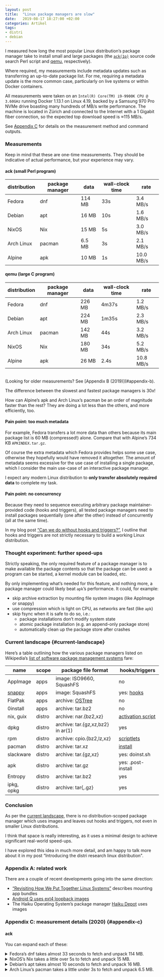 ```yaml
---
layout: post
title:  "Linux package managers are slow"
date:   2019-08-17 18:27:00 +02:00
categories: Artikel
tags:
- distri
- debian
---
```


I measured how long the most popular Linux distribution’s package manager take
to install small and large packages (the
[`ack(1p)`](https://manpages.debian.org/ack.1p) source code search Perl script
and [qemu](https://en.wikipedia.org/wiki/QEMU), respectively).

Where required, my measurements include metadata updates such as transferring an
up-to-date package list. For me, requiring a metadata update is the more common
case, particularly on live systems or within Docker containers.

All measurements were taken on an `Intel(R) Core(TM) i9-9900K CPU @ 3.60GHz`
running Docker 1.13.1 on Linux 4.19, backed by a Samsung 970 Pro NVMe drive
boasting many hundreds of MB/s write performance. The machine is located in
Zürich and connected to the Internet with a 1 Gigabit fiber connection, so the
expected top download speed is ≈115 MB/s.

See [Appendix C](#appendix-c) for details on the measurement method and command
outputs.

### Measurements

Keep in mind that these are one-time measurements. They should be indicative of
actual performance, but your experience may vary.

#### ack (small Perl program)

distribution | package manager | data   | wall-clock time | rate
-------------|-----------------|--------|-----------------|-----
Fedora       | dnf             | 114 MB | 33s             | 3.4 MB/s
Debian       | apt             | 16 MB  | 10s             | 1.6 MB/s
NixOS        | Nix             | 15 MB  | 5s              | 3.0 MB/s
Arch Linux   | pacman          | 6.5 MB | 3s              | 2.1 MB/s
Alpine       | apk             | 10 MB  | 1s              | 10.0 MB/s

#### qemu (large C program)

distribution | package manager | data   | wall-clock time | rate
-------------|-----------------|--------|-----------------|-----
Fedora       | dnf             | 226 MB | 4m37s           | 1.2 MB/s
Debian       | apt             | 224 MB | 1m35s           | 2.3 MB/s
Arch Linux   | pacman          | 142 MB | 44s             | 3.2 MB/s
NixOS        | Nix             | 180 MB | 34s             | 5.2 MB/s
Alpine       | apk             | 26 MB  | 2.4s            | 10.8 MB/s


<br>
(Looking for older measurements? See [Appendix B (2019)](#appendix-b).

The difference between the slowest and fastest package managers is 30x!

How can Alpine’s apk and Arch Linux’s pacman be an order of magnitude faster
than the rest? They are doing a lot less than the others, and more efficiently,
too.

#### Pain point: too much metadata

For example, Fedora transfers a lot more data than others because its main
package list is 60 MB (compressed!) alone. Compare that with Alpine’s 734 KB
`APKINDEX.tar.gz`.

Of course the extra metadata which Fedora provides helps some use case,
otherwise they hopefully would have removed it altogether. The amount of
metadata seems excessive for the use case of installing a single package, which
I consider the main use-case of an interactive package manager.

I expect any modern Linux distribution to **only transfer absolutely required
data** to complete my task.

#### Pain point: no concurrency

Because they need to sequence executing arbitrary package maintainer-provided
code (hooks and triggers), all tested package managers need to install packages
sequentially (one after the other) instead of concurrently (all at the same
time).

In my blog post [“Can we do without hooks and
triggers?”](/posts/2019-07-20-hooks-and-triggers/), I outline that hooks and
triggers are not strictly necessary to build a working Linux distribution.

### Thought experiment: further speed-ups

Strictly speaking, the only required feature of a package manager is to make
available the package contents so that the package can be used: a program can be
started, a kernel module can be loaded, etc.

By only implementing what’s needed for this feature, and nothing more, a package
manager could likely beat `apk`’s performance. It could, for example:

* skip archive extraction by mounting file system images (like AppImage or snappy)
* use compression which is light on CPU, as networks are fast (like `apk`)
* skip fsync when it is safe to do so, i.e.:
  * package installations don’t modify system state
  * atomic package installation (e.g. an append-only package store)
  * automatically clean up the package store after crashes

### Current landscape {#current-landscape}

Here’s a table outlining how the various package managers listed on Wikipedia’s
[list of software package management
systems](https://en.wikipedia.org/wiki/List_of_software_package_management_systems#Linux)
fare:

name | scope | package file format | hooks/triggers
-----|-------|---------------------|------------------
AppImage | apps | image: ISO9660, SquashFS | no
[snappy](https://snapcraft.io/) | apps | image: SquashFS | yes: [hooks](https://docs.snapcraft.io/build-snaps/hooks)
FlatPak | apps | archive: [OSTree](https://ostree.readthedocs.io/en/latest/) | no
0install | apps | archive: tar.bz2 | no
nix, guix  | distro | archive: nar.{bz2,xz} | [activation script](https://github.com/NixOS/nixos/blob/master/modules/system/activation/activation-script.nix)
dpkg | distro | archive: tar.{gz,xz,bz2} in ar(1) | yes
rpm  | distro |archive: cpio.{bz2,lz,xz} | [scriptlets](https://fedoraproject.org/wiki/Packaging:Scriptlets)
pacman | distro | archive: tar.xz | [install](https://wiki.archlinux.org/index.php/PKGBUILD#install)
slackware | distro | archive: tar.{gz,xz} | yes: doinst.sh
apk | distro | archive: tar.gz | yes: .post-install
Entropy | distro | archive: tar.bz2          | yes
ipkg, opkg | distro | archive: tar{,.gz} | yes

### Conclusion

As per the [current landscape](#current-landscape), there is no
distribution-scoped package manager which uses images and leaves out hooks and
triggers, not even in smaller Linux distributions.

I think that space is really interesting, as it uses a minimal design to achieve
significant real-world speed-ups.

I have explored this idea in much more detail, and am happy to talk more about
it in my post “Introducing the distri research linux distribution".

### Appendix A: related work

There are a couple of recent developments going into the same direction:

* [“Revisiting How We Put Together Linux Systems”](http://0pointer.net/blog/revisiting-how-we-put-together-linux-systems.html) describes mounting app bundles
* [Android Q uses ext4 loopback images](https://android.googlesource.com/platform/system/apex/+/refs/heads/master/docs/README.md)
* The Haiku Operating System’s package manager [Haiku
  Depot](https://en.wikipedia.org/wiki/Haiku_Depot) uses images

### Appendix C: measurement details (2020) {#appendix-c}

#### ack

You can expand each of these:

<details>
<summary>
Fedora’s dnf takes almost 33 seconds to fetch and unpack 114 MB.
</summary>
```
% docker run -t -i fedora /bin/bash
[root@62d3cae2e2f9 /]# time dnf install -y ack
Fedora 32 openh264 (From Cisco) - x86_64     1.9 kB/s | 2.5 kB     00:01
Fedora Modular 32 - x86_64                   6.8 MB/s | 4.9 MB     00:00
Fedora Modular 32 - x86_64 - Updates         5.6 MB/s | 3.7 MB     00:00
Fedora 32 - x86_64 - Updates                 9.9 MB/s |  23 MB     00:02
Fedora 32 - x86_64                            39 MB/s |  70 MB     00:01
[…]
real	0m32.898s
user	0m25.121s
sys	0m1.408s
```
</details>

<details>
<summary>
NixOS’s Nix takes a little over 5s to fetch and unpack 15 MB.
</summary>
```
% docker run -t -i nixos/nix
39e9186422ba:/# time sh -c 'nix-channel --update && nix-env -iA nixpkgs.ack'
unpacking channels...
created 1 symlinks in user environment
installing 'perl5.32.0-ack-3.3.1'
these paths will be fetched (15.55 MiB download, 85.51 MiB unpacked):
  /nix/store/34l8jdg76kmwl1nbbq84r2gka0kw6rc8-perl5.32.0-ack-3.3.1-man
  /nix/store/9df65igwjmf2wbw0gbrrgair6piqjgmi-glibc-2.31
  /nix/store/9fd4pjaxpjyyxvvmxy43y392l7yvcwy1-perl5.32.0-File-Next-1.18
  /nix/store/czc3c1apx55s37qx4vadqhn3fhikchxi-libunistring-0.9.10
  /nix/store/dj6n505iqrk7srn96a27jfp3i0zgwa1l-acl-2.2.53
  /nix/store/ifayp0kvijq0n4x0bv51iqrb0yzyz77g-perl-5.32.0
  /nix/store/w9wc0d31p4z93cbgxijws03j5s2c4gyf-coreutils-8.31
  /nix/store/xim9l8hym4iga6d4azam4m0k0p1nw2rm-libidn2-2.3.0
  /nix/store/y7i47qjmf10i1ngpnsavv88zjagypycd-attr-2.4.48
  /nix/store/z45mp61h51ksxz28gds5110rf3wmqpdc-perl5.32.0-ack-3.3.1
copying path '/nix/store/34l8jdg76kmwl1nbbq84r2gka0kw6rc8-perl5.32.0-ack-3.3.1-man' from 'https://cache.nixos.org'...
copying path '/nix/store/czc3c1apx55s37qx4vadqhn3fhikchxi-libunistring-0.9.10' from 'https://cache.nixos.org'...
copying path '/nix/store/9fd4pjaxpjyyxvvmxy43y392l7yvcwy1-perl5.32.0-File-Next-1.18' from 'https://cache.nixos.org'...
copying path '/nix/store/xim9l8hym4iga6d4azam4m0k0p1nw2rm-libidn2-2.3.0' from 'https://cache.nixos.org'...
copying path '/nix/store/9df65igwjmf2wbw0gbrrgair6piqjgmi-glibc-2.31' from 'https://cache.nixos.org'...
copying path '/nix/store/y7i47qjmf10i1ngpnsavv88zjagypycd-attr-2.4.48' from 'https://cache.nixos.org'...
copying path '/nix/store/dj6n505iqrk7srn96a27jfp3i0zgwa1l-acl-2.2.53' from 'https://cache.nixos.org'...
copying path '/nix/store/w9wc0d31p4z93cbgxijws03j5s2c4gyf-coreutils-8.31' from 'https://cache.nixos.org'...
copying path '/nix/store/ifayp0kvijq0n4x0bv51iqrb0yzyz77g-perl-5.32.0' from 'https://cache.nixos.org'...
copying path '/nix/store/z45mp61h51ksxz28gds5110rf3wmqpdc-perl5.32.0-ack-3.3.1' from 'https://cache.nixos.org'...
building '/nix/store/m0rl62grplq7w7k3zqhlcz2hs99y332l-user-environment.drv'...
created 49 symlinks in user environment
real	0m 5.60s
user	0m 3.21s
sys	0m 1.66s
```
</details>

<details>
<summary>
Debian’s apt takes almost 10 seconds to fetch and unpack 16 MB.
</summary>

```
% docker run -t -i debian:sid
root@1996bb94a2d1:/# time (apt update && apt install -y ack-grep)
Get:1 http://deb.debian.org/debian sid InRelease [146 kB]
Get:2 http://deb.debian.org/debian sid/main amd64 Packages [8400 kB]
Fetched 8546 kB in 1s (8088 kB/s)
[…]
The following NEW packages will be installed:
  ack libfile-next-perl libgdbm-compat4 libgdbm6 libperl5.30 netbase perl perl-modules-5.30
0 upgraded, 8 newly installed, 0 to remove and 23 not upgraded.
Need to get 7341 kB of archives.
After this operation, 46.7 MB of additional disk space will be used.
[…]
real	0m9.544s
user	0m2.839s
sys	0m0.775s
```
</details>

<details>
<summary>
Arch Linux’s pacman takes a little under 3s to fetch and unpack 6.5 MB.
</summary>
```
% docker run -t -i archlinux/base
[root@9f6672688a64 /]# time (pacman -Sy && pacman -S --noconfirm ack)
:: Synchronizing package databases...
 core            130.8 KiB  1090 KiB/s 00:00
 extra          1655.8 KiB  3.48 MiB/s 00:00
 community         5.2 MiB  6.11 MiB/s 00:01
resolving dependencies...
looking for conflicting packages...

Packages (2) perl-file-next-1.18-2  ack-3.4.0-1

Total Download Size:   0.07 MiB
Total Installed Size:  0.19 MiB
[…]
real	0m2.936s
user	0m0.375s
sys	0m0.160s
```
</details>

<details>
<summary>
Alpine’s apk takes a little over 1 second to fetch and unpack 10 MB.
</summary>
```
% docker run -t -i alpine
fetch http://dl-cdn.alpinelinux.org/alpine/v3.12/main/x86_64/APKINDEX.tar.gz
fetch http://dl-cdn.alpinelinux.org/alpine/v3.12/community/x86_64/APKINDEX.tar.gz
(1/4) Installing libbz2 (1.0.8-r1)
(2/4) Installing perl (5.30.3-r0)
(3/4) Installing perl-file-next (1.18-r0)
(4/4) Installing ack (3.3.1-r0)
Executing busybox-1.31.1-r16.trigger
OK: 43 MiB in 18 packages
real	0m 1.24s
user	0m 0.40s
sys	0m 0.15s
```
</details>

#### qemu

You can expand each of these:

<details>
<summary>
Fedora’s dnf takes over 4 minutes to fetch and unpack 226 MB.
</summary>
```
% docker run -t -i fedora /bin/bash
[root@6a52ecfc3afa /]# time dnf install -y qemu
Fedora 32 openh264 (From Cisco) - x86_64     3.1 kB/s | 2.5 kB     00:00
Fedora Modular 32 - x86_64                   6.3 MB/s | 4.9 MB     00:00
Fedora Modular 32 - x86_64 - Updates         6.0 MB/s | 3.7 MB     00:00
Fedora 32 - x86_64 - Updates                 334 kB/s |  23 MB     01:10
Fedora 32 - x86_64                            33 MB/s |  70 MB     00:02
[…]

Total download size: 181 M
Downloading Packages:
[…]

real	4m37.652s
user	0m38.239s
sys	0m6.321s
```
</details>

<details>
<summary>
NixOS’s Nix takes almost 34s to fetch and unpack 180 MB.
</summary>
```
% docker run -t -i nixos/nix
83971cf79f7e:/# time sh -c 'nix-channel --update && nix-env -iA nixpkgs.qemu'
unpacking channels...
created 1 symlinks in user environment
installing 'qemu-5.1.0'
these paths will be fetched (180.70 MiB download, 1146.92 MiB unpacked):
[…]
real	0m 33.64s
user	0m 16.96s
sys	0m 3.05s
```
</details>

<details>
<summary>
Debian’s apt takes over 95 seconds to fetch and unpack 224 MB.
</summary>

```
% docker run -t -i debian:sid
root@b7cc25a927ab:/# time (apt update && apt install -y qemu-system-x86)
Get:1 http://deb.debian.org/debian sid InRelease [146 kB]
Get:2 http://deb.debian.org/debian sid/main amd64 Packages [8400 kB]
Fetched 8546 kB in 1s (5998 kB/s)
[…]
Fetched 216 MB in 43s (5006 kB/s)
[…]
real	1m25.375s
user	0m29.163s
sys	0m12.835s
```
</details>

<details>
<summary>
Arch Linux’s pacman takes almost 44s to fetch and unpack 142 MB.
</summary>
```
% docker run -t -i archlinux/base
[root@58c78bda08e8 /]# time (pacman -Sy && pacman -S --noconfirm qemu)
:: Synchronizing package databases...
 core          130.8 KiB  1055 KiB/s 00:00
 extra        1655.8 KiB  3.70 MiB/s 00:00
 community       5.2 MiB  7.89 MiB/s 00:01
[…]
Total Download Size:   135.46 MiB
Total Installed Size:  661.05 MiB
[…]
real	0m43.901s
user	0m4.980s
sys	0m2.615s
```
</details>

<details>
<summary>
Alpine’s apk takes only about 2.4 seconds to fetch and unpack 26 MB.
</summary>
```
% docker run -t -i alpine
/ # time apk add qemu-system-x86_64
fetch http://dl-cdn.alpinelinux.org/alpine/v3.10/main/x86_64/APKINDEX.tar.gz
fetch http://dl-cdn.alpinelinux.org/alpine/v3.10/community/x86_64/APKINDEX.tar.gz
[…]
OK: 78 MiB in 95 packages
real	0m 2.43s
user	0m 0.46s
sys	0m 0.09s
```
</details>


### Appendix B: measurement details (2019) {#appendix-b}

#### ack

You can expand each of these:

<details>
<summary>
Fedora’s dnf takes almost 30 seconds to fetch and unpack 107 MB.
</summary>
```
% docker run -t -i fedora /bin/bash
[root@722e6df10258 /]# time dnf install -y ack
Fedora Modular 30 - x86_64            4.4 MB/s | 2.7 MB     00:00
Fedora Modular 30 - x86_64 - Updates  3.7 MB/s | 2.4 MB     00:00
Fedora 30 - x86_64 - Updates           17 MB/s |  19 MB     00:01
Fedora 30 - x86_64                     31 MB/s |  70 MB     00:02
[…]
Install  44 Packages

Total download size: 13 M
Installed size: 42 M
[…]
real	0m29.498s
user	0m22.954s
sys	0m1.085s
```
</details>

<details>
<summary>
NixOS’s Nix takes 14s to fetch and unpack 15 MB.
</summary>
```
% docker run -t -i nixos/nix
39e9186422ba:/# time sh -c 'nix-channel --update && nix-env -i perl5.28.2-ack-2.28'
unpacking channels...
created 2 symlinks in user environment
installing 'perl5.28.2-ack-2.28'
these paths will be fetched (14.91 MiB download, 80.83 MiB unpacked):
  /nix/store/57iv2vch31v8plcjrk97lcw1zbwb2n9r-perl-5.28.2
  /nix/store/89gi8cbp8l5sf0m8pgynp2mh1c6pk1gk-attr-2.4.48
  /nix/store/gkrpl3k6s43fkg71n0269yq3p1f0al88-perl5.28.2-ack-2.28-man
  /nix/store/iykxb0bmfjmi7s53kfg6pjbfpd8jmza6-glibc-2.27
  /nix/store/k8lhqzpaaymshchz8ky3z4653h4kln9d-coreutils-8.31
  /nix/store/svgkibi7105pm151prywndsgvmc4qvzs-acl-2.2.53
  /nix/store/x4knf14z1p0ci72gl314i7vza93iy7yc-perl5.28.2-File-Next-1.16
  /nix/store/zfj7ria2kwqzqj9dh91kj9kwsynxdfk0-perl5.28.2-ack-2.28
copying path '/nix/store/gkrpl3k6s43fkg71n0269yq3p1f0al88-perl5.28.2-ack-2.28-man' from 'https://cache.nixos.org'...
copying path '/nix/store/iykxb0bmfjmi7s53kfg6pjbfpd8jmza6-glibc-2.27' from 'https://cache.nixos.org'...
copying path '/nix/store/x4knf14z1p0ci72gl314i7vza93iy7yc-perl5.28.2-File-Next-1.16' from 'https://cache.nixos.org'...
copying path '/nix/store/89gi8cbp8l5sf0m8pgynp2mh1c6pk1gk-attr-2.4.48' from 'https://cache.nixos.org'...
copying path '/nix/store/svgkibi7105pm151prywndsgvmc4qvzs-acl-2.2.53' from 'https://cache.nixos.org'...
copying path '/nix/store/k8lhqzpaaymshchz8ky3z4653h4kln9d-coreutils-8.31' from 'https://cache.nixos.org'...
copying path '/nix/store/57iv2vch31v8plcjrk97lcw1zbwb2n9r-perl-5.28.2' from 'https://cache.nixos.org'...
copying path '/nix/store/zfj7ria2kwqzqj9dh91kj9kwsynxdfk0-perl5.28.2-ack-2.28' from 'https://cache.nixos.org'...
building '/nix/store/q3243sjg91x1m8ipl0sj5gjzpnbgxrqw-user-environment.drv'...
created 56 symlinks in user environment
real	0m 14.02s
user	0m 8.83s
sys	0m 2.69s
```
</details>

<details>
<summary>
Debian’s apt takes almost 10 seconds to fetch and unpack 16 MB.
</summary>

```
% docker run -t -i debian:sid
root@b7cc25a927ab:/# time (apt update && apt install -y ack-grep)
Get:1 http://cdn-fastly.deb.debian.org/debian sid InRelease [233 kB]
Get:2 http://cdn-fastly.deb.debian.org/debian sid/main amd64 Packages [8270 kB]
Fetched 8502 kB in 2s (4764 kB/s)
[…]
The following NEW packages will be installed:
  ack ack-grep libfile-next-perl libgdbm-compat4 libgdbm5 libperl5.26 netbase perl perl-modules-5.26
The following packages will be upgraded:
  perl-base
1 upgraded, 9 newly installed, 0 to remove and 60 not upgraded.
Need to get 8238 kB of archives.
After this operation, 42.3 MB of additional disk space will be used.
[…]
real	0m9.096s
user	0m2.616s
sys	0m0.441s
```
</details>

<details>
<summary>
Arch Linux’s pacman takes a little over 3s to fetch and unpack 6.5 MB.
</summary>
```
% docker run -t -i archlinux/base
[root@9604e4ae2367 /]# time (pacman -Sy && pacman -S --noconfirm ack)
:: Synchronizing package databases...
 core            132.2 KiB  1033K/s 00:00
 extra          1629.6 KiB  2.95M/s 00:01
 community         4.9 MiB  5.75M/s 00:01
[…]
Total Download Size:   0.07 MiB
Total Installed Size:  0.19 MiB
[…]
real	0m3.354s
user	0m0.224s
sys	0m0.049s
```
</details>

<details>
<summary>
Alpine’s apk takes only about 1 second to fetch and unpack 10 MB.
</summary>
```
% docker run -t -i alpine
/ # time apk add ack
fetch http://dl-cdn.alpinelinux.org/alpine/v3.10/main/x86_64/APKINDEX.tar.gz
fetch http://dl-cdn.alpinelinux.org/alpine/v3.10/community/x86_64/APKINDEX.tar.gz
(1/4) Installing perl-file-next (1.16-r0)
(2/4) Installing libbz2 (1.0.6-r7)
(3/4) Installing perl (5.28.2-r1)
(4/4) Installing ack (3.0.0-r0)
Executing busybox-1.30.1-r2.trigger
OK: 44 MiB in 18 packages
real	0m 0.96s
user	0m 0.25s
sys	0m 0.07s
```
</details>

#### qemu

You can expand each of these:

<details>
<summary>
Fedora’s dnf takes over a minute to fetch and unpack 266 MB.
</summary>
```
% docker run -t -i fedora /bin/bash
[root@722e6df10258 /]# time dnf install -y qemu
Fedora Modular 30 - x86_64            3.1 MB/s | 2.7 MB     00:00
Fedora Modular 30 - x86_64 - Updates  2.7 MB/s | 2.4 MB     00:00
Fedora 30 - x86_64 - Updates           20 MB/s |  19 MB     00:00
Fedora 30 - x86_64                     31 MB/s |  70 MB     00:02
[…]
Install  262 Packages
Upgrade    4 Packages

Total download size: 172 M
[…]
real	1m7.877s
user	0m44.237s
sys	0m3.258s
```
</details>

<details>
<summary>
NixOS’s Nix takes 38s to fetch and unpack 262 MB.
</summary>
```
% docker run -t -i nixos/nix
39e9186422ba:/# time sh -c 'nix-channel --update && nix-env -i qemu-4.0.0'
unpacking channels...
created 2 symlinks in user environment
installing 'qemu-4.0.0'
these paths will be fetched (262.18 MiB download, 1364.54 MiB unpacked):
[…]
real	0m 38.49s
user	0m 26.52s
sys	0m 4.43s
```
</details>

<details>
<summary>
Debian’s apt takes 51 seconds to fetch and unpack 159 MB.
</summary>

```
% docker run -t -i debian:sid
root@b7cc25a927ab:/# time (apt update && apt install -y qemu-system-x86)
Get:1 http://cdn-fastly.deb.debian.org/debian sid InRelease [149 kB]
Get:2 http://cdn-fastly.deb.debian.org/debian sid/main amd64 Packages [8426 kB]
Fetched 8574 kB in 1s (6716 kB/s)
[…]
Fetched 151 MB in 2s (64.6 MB/s)
[…]
real	0m51.583s
user	0m15.671s
sys	0m3.732s
```
</details>

<details>
<summary>
Arch Linux’s pacman takes 1m2s to fetch and unpack 124 MB.
</summary>
```
% docker run -t -i archlinux/base
[root@9604e4ae2367 /]# time (pacman -Sy && pacman -S --noconfirm qemu)
:: Synchronizing package databases...
 core       132.2 KiB   751K/s 00:00
 extra     1629.6 KiB  3.04M/s 00:01
 community    4.9 MiB  6.16M/s 00:01
[…]
Total Download Size:   123.20 MiB
Total Installed Size:  587.84 MiB
[…]
real	1m2.475s
user	0m9.272s
sys	0m2.458s
```
</details>

<details>
<summary>
Alpine’s apk takes only about 2.4 seconds to fetch and unpack 26 MB.
</summary>
```
% docker run -t -i alpine
/ # time apk add qemu-system-x86_64
fetch http://dl-cdn.alpinelinux.org/alpine/v3.10/main/x86_64/APKINDEX.tar.gz
fetch http://dl-cdn.alpinelinux.org/alpine/v3.10/community/x86_64/APKINDEX.tar.gz
[…]
OK: 78 MiB in 95 packages
real	0m 2.43s
user	0m 0.46s
sys	0m 0.09s
```
</details>
